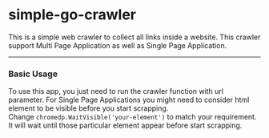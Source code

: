 # simple-go-crawler
This is a simple web crawler to collect all links inside a website. This crawler support Multi Page Application as well as Single Page Application.

---
### Basic Usage
To use this app, you just need to run the crawler function with url parameter. For Single Page Applications you might need to consider html element to be visible before you start scrapping. <br>
Change `chromedp.WaitVisible('your-element')` to match your requirement. It will wait until those particular element appear before start scrapping. 